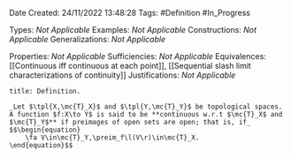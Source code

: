 <div class="topSpace"></div>

Date Created: 24/11/2022 13:48:28
Tags: #Definition #In_Progress

Types: _Not Applicable_
Examples: _Not Applicable_
Constructions: _Not Applicable_
Generalizations: _Not Applicable_

Properties: _Not Applicable_
Sufficiencies: _Not Applicable_
Equivalences: [[Continuous iff continuous at each point]], [[Sequential slash limit characterizations of continuity]]
Justifications: _Not Applicable_

``` ad-Definition
title: Definition.

_Let $\tpl{X,\mc{T}_X}$ and $\tpl{Y,\mc{T}_Y}$ be topological spaces. A function $f:X\to Y$ is said to be **continuous w.r.t $\mc{T}_X$ and $\mc{T}_Y$** if preimages of open sets are open; that is, if_
$$\begin{equation}
    \fa V\in\mc{T}_Y,\preim_f\l(V\r)\in\mc{T}_X.
\end{equation}$$

```
